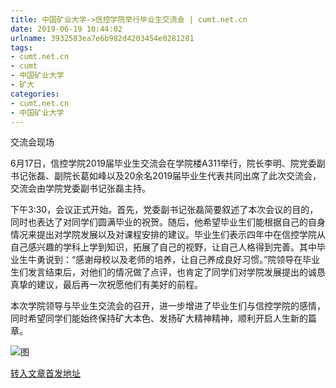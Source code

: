 ```yaml
---
title: 中国矿业大学->信控学院举行毕业生交流会 | cumt.net.cn
date: 2019-06-19 10:44:02
urlname: 3932583ea7e6b982d4203454e0281281
tags: 
- cumt.net.cn
- cumt
- 中国矿业大学
- 矿大
categories:
- cumt.net.cn
- 中国矿业大学
---
```



交流会现场

6月17日，信控学院2019届毕业生交流会在学院楼A311举行，院长李明、院党委副书记张磊、副院长葛如峰以及20余名2019届毕业生代表共同出席了此次交流会，交流会由学院党委副书记张磊主持。

下午3:30，会议正式开始。首先，党委副书记张磊简要叙述了本次会议的目的，同时也表达了对同学们圆满毕业的祝贺。随后，他希望毕业生们能根据自己的自身情况来提出对学院发展以及对课程安排的建议。毕业生们表示四年中在信控学院从自己感兴趣的学科上学到知识，拓展了自己的视野，让自己人格得到完善。其中毕业生牛勇说到：“感谢母校以及老师的培养，让自己养成良好习惯。”院领导在毕业生们发言结束后，对他们的情况做了点评，也肯定了同学们对学院发展提出的诚恳真挚的建议，最后再一次祝愿他们有美好的前程。

本次学院领导与毕业生交流会的召开，进一步增进了毕业生们与信控学院的感情，同时希望同学们能始终保持矿大本色、发扬矿大精神精神，顺利开启人生新的篇章。



![图](http://xwzx.cumt.edu.cn/_upload/article/images/69/04/8b8ba901499fbf673bc12d1559d0/b6741bd1-e768-49c5-b4a3-4e88c3b61294.jpg)

[转入文章首发地址](http://xwzx.cumt.edu.cn/16/0f/c523a529935/page.htm)